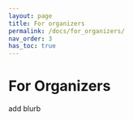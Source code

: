 ```yaml
---
layout: page
title: For organizers
permalink: /docs/for_organizers/
nav_order: 3
has_toc: true
---
```


# For Organizers

add blurb
